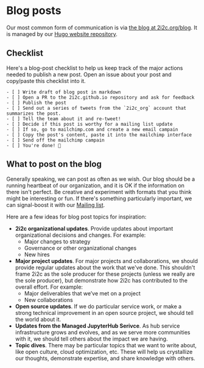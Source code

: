 # Blog posts

Our most common form of communication is via [the blog at 2i2c.org/blog](https://2i2c.org/blog).
It is managed by our [Hugo website repository](https://github.com/2i2c-org/2i2c-org.github.io).

## Checklist

Here's a blog-post checklist to help us keep track of the major actions needed to publish a new post.
Open an issue about your post and copy/paste this checklist into it.

```
- [ ] Write draft of blog post in markdown
- [ ] Open a PR to the 2i2c.github.io repository and ask for feedback
- [ ] Publish the post
- [ ] Send out a series of tweets from the `2i2c_org` account that summarizes the post.
- [ ] Tell the team about it and re-tweet!
- [ ] Decide if this post is worthy for a mailing list update
- [ ] If so, go to mailchimp.com and create a new email campain
- [ ] Copy the post's content, paste it into the mailchimp interface
- [ ] Send off the mailchimp campain
- [ ] You're done! 🎉
```

## What to post on the blog

Generally speaking, we can post as often as we wish.
Our blog should be a running heartbeat of our organization, and it is OK if the information on there isn't perfect.
Be creative and experiment with formats that you think might be interesting or fun.
If there's something particularly important, we can signal-boost it with our [Mailing list](mailinglist.md).

Here are a few ideas for blog post topics for inspiration:

- **2i2c organizational updates**. Provide updates about important organizational decisions and changes. For example:
  - Major changes to strategy
  - Governance or other organizational changes
  - New hires
- **Major project updates**. For major projects and collaborations, we should provide regular updates about the work that we've done. This shouldn't frame 2i2c as the sole producer for these projects (unless we really are the sole producer), but demonstrate how 2i2c has contributed to the overall effort. For example:
  - Major deliverables that we’ve met on a project
  - New collaborations
- **Open source updates**. If we do particular service work, or make a strong technical improvement in an open source project, we should tell the world about it.
- **Updates from the Managed JupyterHub Serivce**. As hub service infrastructure grows and evolves, and as we serve more communities with it, we should tell others about the impact we are having.
- **Topic dives**. There may be particular topics that we want to write about, like open culture, cloud optimization, etc. These will help us crystallize our thoughts, demonstrate expertise, and share knowledge with others.
